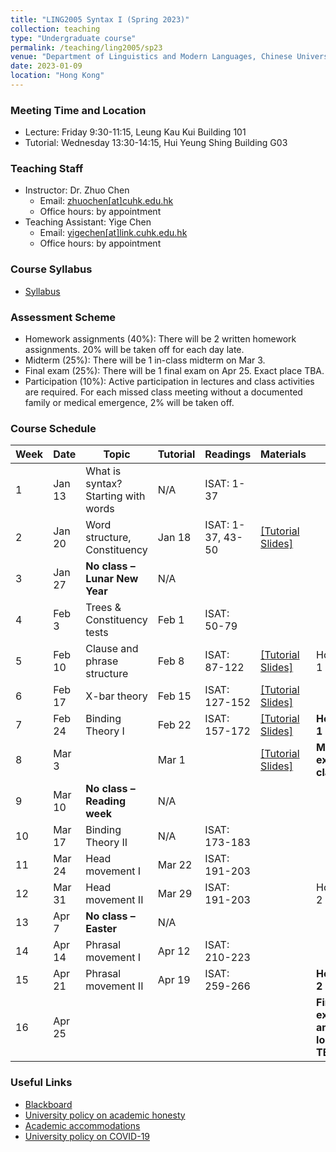 ```yaml
---
title: "LING2005 Syntax I (Spring 2023)"
collection: teaching
type: "Undergraduate course"
permalink: /teaching/ling2005/sp23
venue: "Department of Linguistics and Modern Languages, Chinese University of Hong Kong"
date: 2023-01-09
location: "Hong Kong"
---
```


### Meeting Time and Location
* Lecture: Friday 9:30-11:15, Leung Kau Kui Building 101
* Tutorial: Wednesday 13:30-14:15, Hui Yeung Shing Building G03

### Teaching Staff 
* Instructor: Dr. Zhuo Chen
  * Email: [zhuochen\[at\]cuhk.edu.hk](mailto:zhuochen@cuhk.edu.hk) 
  * Office hours: by appointment 
* Teaching Assistant: Yige Chen
  * Email: [yigechen\[at\]link.cuhk.edu.hk](mailto:yigechen@link.cuhk.edu.hk) 
  * Office hours: by appointment  

### Course Syllabus 
* [Syllabus](https://github.com/lukeyigechen/lukeyigechen.github.io/raw/master/files/sp23/Ling2005_Syntax%20I_2nd%20term%2022-23.pdf)

### Assessment Scheme
* Homework assignments (40%): There will be 2 written homework assignments. 20% will be taken off for each day late.
* Midterm (25%): There will be 1 in-class midterm on Mar 3.
* Final exam (25%): There will be 1 final exam on Apr 25. Exact place TBA. 
* Participation (10%): Active participation in lectures and class activities are required. For each missed class meeting without a documented family or medical emergence, 2% will be taken off. 

### Course Schedule

| **Week** | **Date** | **Topic** | **Tutorial** | **Readings** | **Materials** | **Events** |
|----------|----------|-----------|--------------|--------------|---------------|------------|
| 1 | Jan 13 | What is syntax? Starting with words | N/A | ISAT: 1-37 |  |  |
| 2 | Jan 20 | Word structure, Constituency | Jan 18 | ISAT: 1-37, 43-50 | [\[Tutorial Slides\]](https://github.com/lukeyigechen/lukeyigechen.github.io/raw/master/files/sp23/ling2005_w2_tut_slide.pdf) |  |
| 3 | Jan 27 | **No class – Lunar New Year** | N/A |  |  |  |
| 4 | Feb 3 | Trees & Constituency tests | Feb 1 | ISAT: 50-79 |  |  |
| 5 | Feb 10 | Clause and phrase structure | Feb 8 | ISAT: 87-122 | [\[Tutorial Slides\]](https://github.com/lukeyigechen/lukeyigechen.github.io/raw/master/files/sp23/ling2005_w5_tut_slide.pdf) | Homework 1 out |
| 6 | Feb 17 | X-bar theory | Feb 15 | ISAT: 127-152 | [\[Tutorial Slides\]](https://github.com/lukeyigechen/lukeyigechen.github.io/raw/master/files/sp23/ling2005_w6_tut_slide.pdf) |  |
| 7 | Feb 24 | Binding Theory I | Feb 22 | ISAT: 157-172 | [\[Tutorial Slides\]](https://github.com/lukeyigechen/lukeyigechen.github.io/raw/master/files/sp23/ling2005_w7_tut_slide.pdf) | **Homework 1 due** |
| 8 | Mar 3 |  | Mar 1 |  | [\[Tutorial Slides\]](https://github.com/lukeyigechen/lukeyigechen.github.io/raw/master/files/sp23/ling2005_w8_tut_slide.pdf) | **Midterm exam: in class** |
| 9 | Mar 10 | **No class – Reading week** | N/A |  |  |  |
| 10 | Mar 17 | Binding Theory II | N/A | ISAT: 173-183 |  |  |
| 11 | Mar 24 | Head movement I | Mar 22 | ISAT: 191-203 |  |  |
| 12 | Mar 31 | Head movement II | Mar 29 | ISAT: 191-203 |  | Homework 2 out |
| 13 | Apr 7 | **No class – Easter** | N/A |  |  |  |
| 14 | Apr 14 | Phrasal movement I | Apr 12 | ISAT: 210-223 |  |  |
| 15 | Apr 21 | Phrasal movement II | Apr 19 | ISAT: 259-266 |  | **Homework 2 due** |
| 16 | Apr 25 |  | |  |  | **Final exam: 10 am - 12, location TBA** |

### Useful Links
* [Blackboard](https://blackboard.cuhk.edu.hk/ultra/courses/_171592_1/cl/outline)
* [University policy on academic honesty](https://www.cuhk.edu.hk/policy/academichonesty/)
* [Academic accommodations](https://www2.osa.cuhk.edu.hk/sens/en-GB/)
* [University policy on COVID-19](https://againstcovid19.cuhk.edu.hk/students/)
